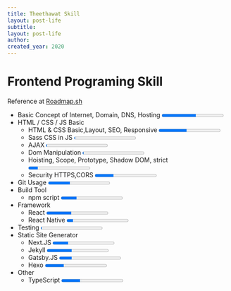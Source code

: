 ```yaml
---
title: Theethawat Skill
layout: post-life
subtitle: 
layout: post-life
author: 
created_year: 2020
---
```


# Frontend Programing Skill

Reference at [Roadmap.sh](https://roadmap.sh)

- Basic Concept of Internet, Domain, DNS, Hosting
  <progress class="progress is-info" value="55" max="100"></progress>
- HTML / CSS / JS Basic
  - HTML & CSS Basic,Layout, SEO, Responsive
    <progress class="progress is-link" value="45" max="100"></progress>
  - Sass CSS in JS
    <progress class="progress is-link" value="1" max="100"></progress>
  - AJAX
    <progress class="progress is-link" value="1" max="100"></progress>
  - Dom Manipulation
    <progress class="progress is-link" value="1" max="100"></progress>
  - Hoisting, Scope, Prototype, Shadow DOM, strict
    <progress class="progress is-link" value="15" max="100"></progress>
  - Security HTTPS,CORS
    <progress class="progress is-link" value="30" max="100"></progress>
- Git Usage
  <progress class="progress is-info" value="35" max="100"></progress>
- Build Tool
  - npm script
    <progress class="progress is-link" value="25" max="100"></progress>
- Framework
  - React
    <progress class="progress is-link" value="40" max="100"></progress>
  - React Native
    <progress class="progress is-link" value="10" max="100"></progress>
- Testing
  <progress class="progress is-info" value="1" max="100"></progress>
- Static Site Generator
  - Next.JS
    <progress class="progress is-link" value="25" max="100"></progress>
  - Jekyll
    <progress class="progress is-link" value="40" max="100"></progress>
  - Gatsby.JS
    <progress class="progress is-link" value="20" max="100"></progress>
  - Hexo
    <progress class="progress is-link" value="30" max="100"></progress>
- Other
  - TypeScript
    <progress class="progress is-link" value="30" max="100"></progress>
